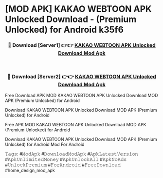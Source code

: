 # [MOD APK] KAKAO WEBTOON APK Unlocked Download - (Premium Unlocked) for Android k35f6



<div align="center">
<h3>🔴 Download [Server1] 👉👉 <a href="https://momento.my/?title=KAKAO_WEBTOON_APK_Unlocked_Download">KAKAO WEBTOON APK Unlocked Download Mod Apk</a></h3><br>

<h3>🔴 Download [Server2] 👉👉 <a href="https://momento.my/?title=KAKAO_WEBTOON_APK_Unlocked_Download">KAKAO WEBTOON APK Unlocked Download Mod Apk</a></h3>
</div>



Free Download APK MOD KAKAO WEBTOON APK Unlocked Download MOD APK (Premium Unlocked) for Android

Download KAKAO WEBTOON APK Unlocked Download MOD APK (Premium Unlocked) for Android

Free APK MOD KAKAO WEBTOON APK Unlocked Download MOD APK (Premium Unlocked) for Android

Download KAKAO WEBTOON APK Unlocked Download MOD APK (Premium Unlocked) for Android Mod For Android

𝚃𝚊𝚐𝚜: #𝙼𝚘𝚍𝙰𝚙𝚔 #𝙳𝚘𝚠𝚗𝚕𝚘𝚊𝚍𝙼𝚘𝚍𝙰𝚙𝚔 #𝙰𝚙𝚔𝙻𝚊𝚝𝚎𝚜𝚝𝚅𝚎𝚛𝚜𝚒𝚘𝚗 #𝙰𝚙𝚔𝚄𝚗𝚕𝚒𝚖𝚒𝚝𝚎𝚍𝙼𝚘𝚗𝚎𝚢 #𝙰𝚙𝚔𝚄𝚗𝚕𝚘𝚌𝚔𝙰𝚕𝚕 #𝙰𝚙𝚔𝙽𝚘𝙰𝚍𝚜 #𝚄𝚗𝚕𝚘𝚌𝚔𝙿𝚛𝚎𝚖𝚒𝚞𝚖 #𝙵𝚘𝚛𝙰𝚗𝚍𝚛𝚘𝚒𝚍 #𝙵𝚛𝚎𝚎𝙳𝚘𝚠𝚗𝚕𝚘𝚊𝚍 #home_design_mod_apk
